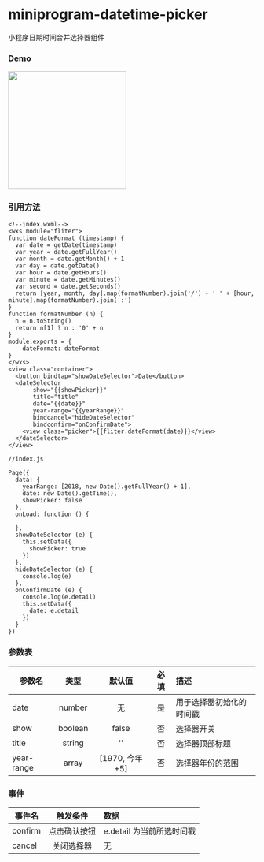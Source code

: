 # miniprogram-datetime-picker
小程序日期时间合并选择器组件

### Demo
<p align="left">
  <img width="240" src="https://pic3.superbed.cn/item/5e01705676085c32893f703c.gif">
</p>

### 引用方法

```
<!--index.wxml-->
<wxs module="fliter">
function dateFormat (timestamp) {
  var date = getDate(timestamp)
  var year = date.getFullYear()
  var month = date.getMonth() + 1
  var day = date.getDate()
  var hour = date.getHours()
  var minute = date.getMinutes()
  var second = date.getSeconds()
  return [year, month, day].map(formatNumber).join('/') + ' ' + [hour, minute].map(formatNumber).join(':')
}
function formatNumber (n) {
  n = n.toString()
  return n[1] ? n : '0' + n
}
module.exports = {
    dateFormat: dateFormat
}
</wxs>
<view class="container">
  <button bindtap="showDateSelector">Date</button>
  <dateSelector 
       show="{{showPicker}}" 
       title="title" 
       date="{{date}}" 
       year-range="{{yearRange}}" 
       bindcancel="hideDateSelector" 
       bindconfirm="onConfirmDate">
    <view class="picker">{{fliter.dateFormat(date)}}</view>
  </dateSelector>
</view>
```

```
//index.js

Page({
  data: {
    yearRange: [2018, new Date().getFullYear() + 1],
    date: new Date().getTime(),
    showPicker: false
  },
  onLoad: function () {
    
  },
  showDateSelector (e) {
    this.setData({
      showPicker: true
    })
  },
  hideDateSelector (e) {
    console.log(e)
  },
  onConfirmDate (e) {
    console.log(e.detail)
    this.setData({
      date: e.detail
    })
  }
})
```
### 参数表

| 参数名 | 类型 | 默认值 | 必填 | 描述 |
| - | :-: | :-: | :-: | :- |
| date | number | 无 | 是 | 用于选择器初始化的时间戳 |
| show | boolean | false | 否 | 选择器开关 |
| title | string | '' | 否 | 选择器顶部标题 |
| year-range | array | [1970, 今年+5] | 否 | 选择器年份的范围 |


### 事件

| 事件名 | 触发条件 | 数据 |
| - | :-: | :- |
| confirm | 点击确认按钮 | e.detail 为当前所选时间戳 |
| cancel | 关闭选择器 | 无 |
